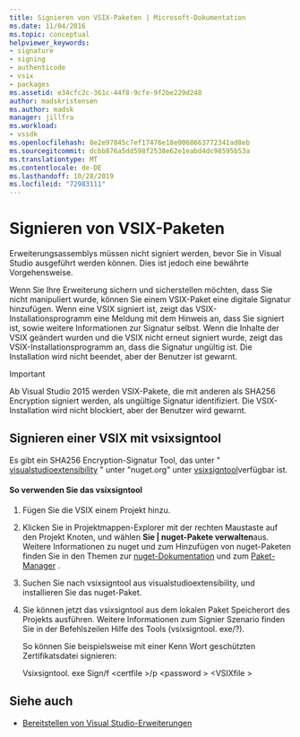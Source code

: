 ```yaml
---
title: Signieren von VSIX-Paketen | Microsoft-Dokumentation
ms.date: 11/04/2016
ms.topic: conceptual
helpviewer_keywords:
- signature
- signing
- authenticode
- vsix
- packages
ms.assetid: e34cfc2c-361c-44f8-9cfe-9f2be229d248
author: madskristensen
ms.author: madsk
manager: jillfra
ms.workload:
- vssdk
ms.openlocfilehash: 8e2e97845c7ef17476e18e0068663772341ad8eb
ms.sourcegitcommit: dcbb876a5dd598f2538e62e1eabd4dc98595b53a
ms.translationtype: MT
ms.contentlocale: de-DE
ms.lasthandoff: 10/28/2019
ms.locfileid: "72983111"
---
```

# <a name="signing-vsix-packages"></a>Signieren von VSIX-Paketen
Erweiterungsassemblys müssen nicht signiert werden, bevor Sie in Visual Studio ausgeführt werden können. Dies ist jedoch eine bewährte Vorgehensweise.

 Wenn Sie Ihre Erweiterung sichern und sicherstellen möchten, dass Sie nicht manipuliert wurde, können Sie einem VSIX-Paket eine digitale Signatur hinzufügen. Wenn eine VSIX signiert ist, zeigt das VSIX-Installationsprogramm eine Meldung mit dem Hinweis an, dass Sie signiert ist, sowie weitere Informationen zur Signatur selbst. Wenn die Inhalte der VSIX geändert wurden und die VSIX nicht erneut signiert wurde, zeigt das VSIX-Installationsprogramm an, dass die Signatur ungültig ist. Die Installation wird nicht beendet, aber der Benutzer ist gewarnt.

> [!IMPORTANT]
> Ab Visual Studio 2015 werden VSIX-Pakete, die mit anderen als SHA256 Encryption signiert werden, als ungültige Signatur identifiziert. Die VSIX-Installation wird nicht blockiert, aber der Benutzer wird gewarnt.

## <a name="signing-a-vsix-with-vsixsigntool"></a>Signieren einer VSIX mit vsixsigntool
 Es gibt ein SHA256 Encryption-Signatur Tool, das unter " [visualstudioextensibility](https://www.nuget.org/profiles/VisualStudioExtensibility) " unter "nuget.org" unter [vsixsigntool](https://www.nuget.org/packages/Microsoft.VSSDK.Vsixsigntool)verfügbar ist.

#### <a name="to-use-the-vsixsigntool"></a>So verwenden Sie das vsixsigntool

1. Fügen Sie die VSIX einem Projekt hinzu.

2. Klicken Sie in Projektmappen-Explorer mit der rechten Maustaste auf den Projekt Knoten, und wählen **Sie &#124; nuget-Pakete verwalten**aus.  Weitere Informationen zu nuget und zum Hinzufügen von nuget-Paketen finden Sie in den Themen zur [nuget-Dokumentation](/NuGet) und zum [Paket-Manager](/NuGet/Tools/Package-Manager-UI) .

3. Suchen Sie nach vsixsigntool aus visualstudioextensibility, und installieren Sie das nuget-Paket.

4. Sie können jetzt das vsixsigntool aus dem lokalen Paket Speicherort des Projekts ausführen. Weitere Informationen zum Signier Szenario finden Sie in der Befehlszeilen Hilfe des Tools (vsixsigntool. exe/?).

   So können Sie beispielsweise mit einer Kenn Wort geschützten Zertifikatsdatei signieren:

   Vsixsigntool. exe Sign/f \<certfile >/p \<password > \<VSIXfile >

## <a name="see-also"></a>Siehe auch
- [Bereitstellen von Visual Studio-Erweiterungen](../extensibility/shipping-visual-studio-extensions.md)
